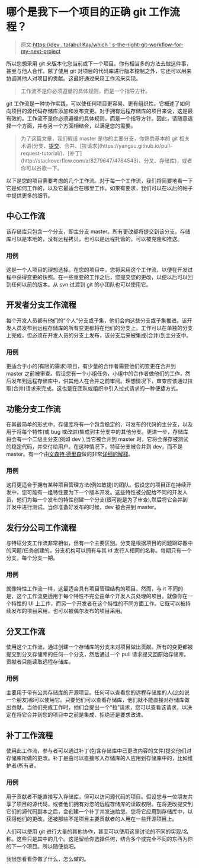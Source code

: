 # 哪个是我下一个项目的正确 git 工作流程？

> 原文:[https://dev . to/abul Kay/which ' s-the-right-git-workflow-for-my-next-project](https://dev.to/abulkay/whichs-the-right-git-workflow-for-my-next-project)

所以您想采用 git 来版本化您当前或下一个项目。你有相当多的方法去做这件事，甚至与他人合作。除了使用 git 对项目的代码库进行版本控制之外，它还可以用来协调其他人对项目的贡献。这最好通过采用工作流来实现。

> 工作流不是你必须遵循的具体规则，而是一个指导方针。

git 工作流是一种协作实践，可以使任何项目更容易、更有组织性。它概述了如何向项目的源代码存储库添加和发布变更。对于拥有远程存储库的项目来说，这是最有效的。工作流不是你必须遵循的具体规则，而是一个指导方针。因此，请随意选择一个方面，并与另一个方面相结合，以满足您的需要。

> 为了这篇文章，我们假设 master 是你的主要分支，你熟悉基本的 git 相关术语(分支、[提交](https://en.wikipedia.org/wiki/Commit_(version_control))、合并、[拉请求](https://yangsu.github.io/pull-request-tutorial/)、[补丁](http://stackoverflow.com/a/8279647/4764543)、分叉、存储库)，或者你可以谷歌一下。

以下是您的项目需要考虑的几个工作流。对于每一个工作流，我们将简要地看一下它是如何工作的，以及它最适合在哪里工作。如果有要求，我们可以在以后的帖子中提供更多的细节。

## [](#central-workflow)中心工作流

该存储库只包含一个分支，即主分支 master。所有更改都将提交到该分支。存储库可以是本地的，没有远程拷贝，也可以是远程托管的，可以被克隆和推送。

### [](#use-case)用例

这是一个人项目的理想选择。在您的项目中，您将采用这个工作流，以便在开发过程中获得变更的快照。在一些重要的工作之后，您提交您的更改，以便以后可以回到任何以前的版本。从 svn 过渡到 git 的小团队也可以使用它。

## [](#developer-branch-workflow)开发者分支工作流程

每个开发人员都有他们的“个人”分支或子集，他们会向这些分支或子集推进。该开发人员发布到远程存储库的所有变更都将在他们的分支上。工作可以在单独的分支上完成，但必须在开发人员的分支上发布，该分支后来被集成(合并)到主分支中。

### [](#use-case)用例

更适合于小的(有限的需求)项目，有少量的合作者需要他们的变更在合并到 master 之前被审查。假设您有一个小组任务，小组中的合作者做他们的工作，然后发布到远程存储库中，供其他人在合并之前审阅。理想情况下，审查应该通过拉取(合并)请求来完成。这也是在团队或组织中引入拉式请求的一种便捷方式。

## [](#feature-branch-workflow)功能分支工作流

在其最简单的形式中，存储库将有一个包含稳定的、可发布的代码的主分支，以及用于将每个特性(或 bug 或改进)集成到主分支中的其他分支。更进一步，存储库将会有一个二级主分支(例如 dev ),当它被合并到 master 时，它将会保存被测试的稳定代码，并交付给用户。在这种情况下，特征分支被合并到 dev，而不是 master。有一个由[文森特·德里森](https://twitter.com/nvie)做的非常[详细的解释](http://nvie.com/posts/a-successful-git-branching-model/)。

### [](#use-case)用例

这将更适合于拥有某种项目管理方法(例如敏捷)的团队。假设您的项目正在持续开发中，您可能有一组特性要为下一个版本开发。这些特性被分配给不同的开发人员，他们为每一个发布的特性创建一个分支(很可能是为了审查),然后将它合并到开发中进行测试。当你准备好发布的时候，dev 被合并到 master。

## [](#issue-branch-workflow)发行分公司工作流程

与特征分支工作流非常相似，但有一个主要区别。分支是根据项目的问题跟踪器中的问题/任务创建的。分支机构可以拥有与其 id 发行人相同的名称。每期只有一个分支，每个分支一期。

### [](#use-case)用例

就像特性工作流一样，这最适合具有项目管理结构的项目。然而，与 it 不同的是，这个工作流更适用于每个特性不完全由单个开发人员处理的项目。就像你在一个特性的 UI 上工作，而另一个开发者在这个特性的不同方面工作。它既可以被持续发布的项目采用，也可以被偶尔发布的项目采用。

## [](#forking-workflow)分叉工作流

使用这个工作流，通过创建一个存储库的分支来对项目做出贡献。所有的变更都被提交到分叉存储库的任何一个分支，然后通过一个 pull 请求提交回原始存储库。贡献者只能读取远程存储库。

### [](#use-case)用例

主要用于带有公共存储库的开源项目。任何可以查看您的远程存储库的人(比如说一个朋友)都可以使用它。只要他们可以查看存储库，他们就不能直接对存储库做出贡献。当他们完成工作时，他们会提出一个“拉”请求，您可以查看该请求，以决定在将它合并到您的项目中之前是集成、拒绝还是要求改进。

## [](#patch-workflow)补丁工作流程

使用此工作流，参与者可以通过补丁(包含存储库中已更改内容的文件)提交他们对存储库所做的更改。补丁是由可以直接写入存储库的人应用到存储库中的，比如维护者/所有者。

### [](#use-case)用例

用于贡献者不能直接写入存储库，但可以访问源代码的项目。假设您与一位朋友共享了项目的源代码，或者他们拥有对您的远程存储库的读取权限。在将更改提交到它们的源代码副本之后，会创建一个补丁并发送给您。您将它应用到存储库中，以获得他们的更改。还被那些不是项目主要贡献者的人用在一些开源项目上。

人们可以使用 git 进行大量的其他协作，甚至可以使用这里讨论的不同的实现/名称。这些只是其中的几个。这是留给你选择任何，结合多个或完全不同的东西为你的下一个项目。所以随便挑吧。

我很想看看你做了什么，怎么做的。